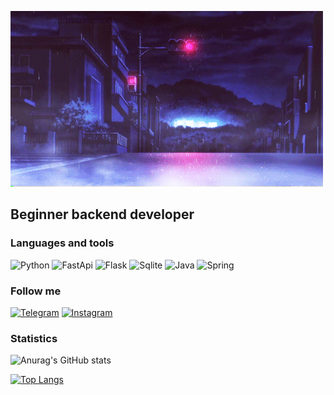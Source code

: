 [![Header](https://github.com/CrossChEp/crosschep/blob/main/assets/pfpf.gif)](https://github.com/CrossChEp)


## Beginner backend developer

### Languages and tools

![Python](https://img.shields.io/badge/-Python-black?style=for-the-badge&logo=python)
![FastApi](https://img.shields.io/badge/-FastApi-black?style=for-the-badge&logo=fastapi)
![Flask](https://img.shields.io/badge/-Flask-black?style=for-the-badge&logo=flask)
![Sqlite](https://img.shields.io/badge/-Sqlite-black?style=for-the-badge&logo=sqlite)
![Java](https://img.shields.io/badge/-Java(studying)-black?style=for-the-badge&logo=java)
![Spring](https://img.shields.io/badge/-Spring-black?style=for-the-badge&logo=spring)


### Follow me

[![Telegram](https://img.shields.io/badge/-Telegram-black?style=for-the-badge&logo=telegram)](https://t.me/+KY41zbmMpZpkNjQy)
[![Instagram](https://img.shields.io/badge/-Instagram-black?style=for-the-badge&logo=instagram)](https://www.instagram.com/__golden_andy__/)

### Statistics

![Anurag's GitHub stats](https://github-readme-stats.vercel.app/api?username=crosschep&show_icons=true&theme=radical)


[![Top Langs](https://github-readme-stats.vercel.app/api/top-langs/?username=crosschep)](https://github.com/anuraghazra/github-readme-stats&theme=radical)
